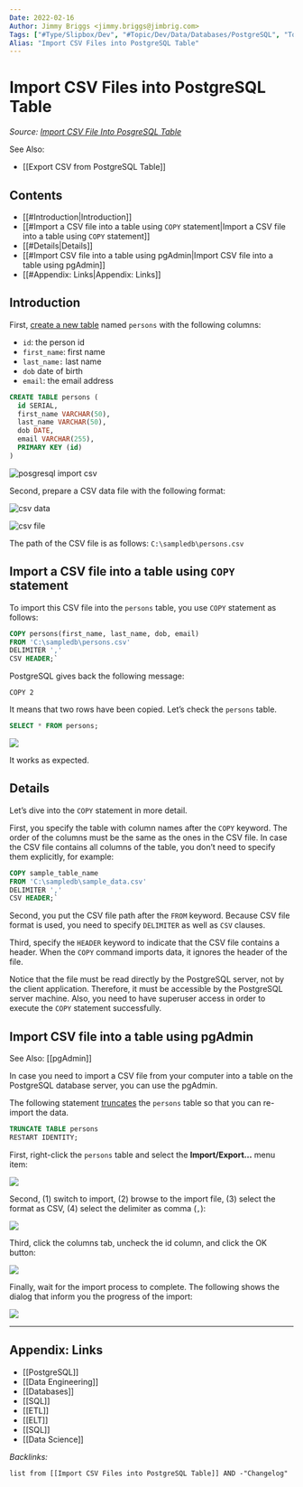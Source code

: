 ```yaml
---
Date: 2022-02-16
Author: Jimmy Briggs <jimmy.briggs@jimbrig.com>
Tags: ["#Type/Slipbox/Dev", "#Topic/Dev/Data/Databases/PostgreSQL", "Topic/Dev/Data/SQL"]
Alias: "Import CSV Files into PostgreSQL Table"
---
```


# Import CSV Files into PostgreSQL Table

*Source: [Import CSV File Into PosgreSQL Table](https://www.postgresqltutorial.com/import-csv-file-into-posgresql-table/)*

See Also:
- [[Export CSV from PostgreSQL Table]]


## Contents

- [[#Introduction|Introduction]]
- [[#Import a CSV file into a table using `COPY` statement|Import a CSV file into a table using `COPY` statement]]
- [[#Details|Details]]
- [[#Import CSV file into a table using pgAdmin|Import CSV file into a table using pgAdmin]]
- [[#Appendix: Links|Appendix: Links]]


## Introduction

First, [create a new table](https://www.postgresqltutorial.com/postgresql-create-table/) named `persons` with the following columns:

-    `id`: the person id
-    `first_name`: first name
-    `last_name:` last name
-    `dob` date of birth
-    `email`: the email address

```SQL
CREATE TABLE persons (
  id SERIAL,
  first_name VARCHAR(50),
  last_name VARCHAR(50),
  dob DATE,
  email VARCHAR(255),
  PRIMARY KEY (id)
)
```

![posgresql import csv](https://www.postgresqltutorial.com/wp-content/uploads/2015/05/posgresql-import-csv.jpg)

Second, prepare a CSV data file with the following format:

![csv data](https://www.postgresqltutorial.com/wp-content/uploads/2015/05/csv-data.jpg)

![csv file](https://www.postgresqltutorial.com/wp-content/uploads/2015/05/csv-file.jpg)

The path of the CSV file is as follows: `C:\sampledb\persons.csv`

## Import a CSV file into a table using `COPY` statement

To import this CSV file into the `persons` table, you use `COPY` statement as follows:

```SQL
COPY persons(first_name, last_name, dob, email)
FROM 'C:\sampledb\persons.csv'
DELIMITER ','
CSV HEADER;`
```

PostgreSQL gives back the following message:

```shell
COPY 2
```

It means that two rows have been copied. Let’s check the `persons` table.

```SQL
SELECT * FROM persons;
```

![](https://www.postgresqltutorial.com/wp-content/uploads/2020/07/PostgreSQL-Import-CSV.png)

It works as expected.

## Details

Let’s dive into the `COPY` statement in more detail.

First, you specify the table with column names after the `COPY` keyword. The order of the columns must be the same as the ones in the CSV file. In case the CSV file contains all columns of the table, you don’t need to specify them explicitly, for example:

```SQL
COPY sample_table_name
FROM 'C:\sampledb\sample_data.csv' 
DELIMITER ',' 
CSV HEADER;`
```

Second, you put the CSV file path after the `FROM` keyword. Because CSV file format is used, you need to specify `DELIMITER` as well as `CSV` clauses.

Third, specify the `HEADER` keyword to indicate that the CSV file contains a header. When the `COPY` command imports data, it ignores the header of the file.

Notice that the file must be read directly by the PostgreSQL server, not by the client application. Therefore, it must be accessible by the PostgreSQL server machine. Also, you need to have superuser access in order to execute the `COPY` statement successfully.

## Import CSV file into a table using pgAdmin 

See Also: [[pgAdmin]]


In case you need to import a CSV file from your computer into a table on the PostgreSQL database server, you can use the pgAdmin.

The following statement [truncates](https://www.postgresqltutorial.com/postgresql-truncate-table/) the `persons` table so that you can re-import the data.

```SQL
TRUNCATE TABLE persons 
RESTART IDENTITY;
```

First, right-click the `persons` table and select the **Import/Export…** menu item:

![](https://www.postgresqltutorial.com/wp-content/uploads/2020/07/PostgreSQL-Import-CSV-pgAdmin-Step-1.png)

Second, (1) switch to import, (2) browse to the import file, (3) select the format as CSV, (4) select the delimiter as comma (`,`):

![](https://www.postgresqltutorial.com/wp-content/uploads/2020/07/PostgreSQL-Import-CSV-pgAdmin-Step-2.png)

Third, click the columns tab, uncheck the id column, and click the OK button:

![](https://www.postgresqltutorial.com/wp-content/uploads/2020/07/PostgreSQL-Import-CSV-pgAdmin-Step-3.png)

Finally, wait for the import process to complete. The following shows the dialog that inform you the progress of the import:

![](https://www.postgresqltutorial.com/wp-content/uploads/2020/07/PostgreSQL-Import-CSV-pgAdmin-Step-4.png)

***

## Appendix: Links

- [[PostgreSQL]]
- [[Data Engineering]]
- [[Databases]]
- [[SQL]]
- [[ETL]]
- [[ELT]]
- [[SQL]]
- [[Data Science]]

*Backlinks:*

```dataview
list from [[Import CSV Files into PostgreSQL Table]] AND -"Changelog"
```